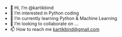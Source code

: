 - 👋 Hi, I’m @kartikbind
- 👀 I’m interested in Python coding
- 🌱 I’m currently learning Python & Machine Learning
- 💞️ I’m looking to collaborate on ...
- 📫 How to reach me kartikbind@gmail.com

<!---
kartikbind/kartikbind is a ✨ special ✨ repository because its `README.md` (this file) appears on your GitHub profile.
You can click the Preview link to take a look at your changes.
--->
